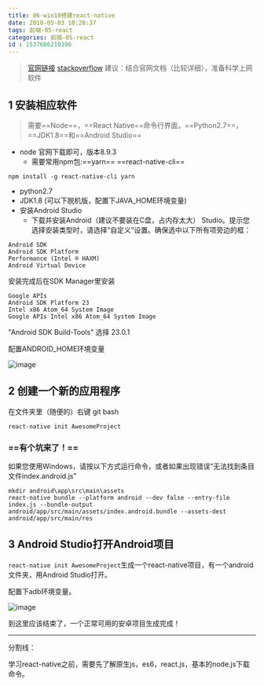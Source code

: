 ```yaml
---
title: 06-win10搭建react-native
date: 2018-05-03 10:28:37
tags: 前端-05-react
categories: 前端-05-react
id : 1537686210196
---
```

> [官网链接](http://facebook.github.io/react-native/docs/getting-started.html) [stackoverflow](https://stackoverflow.com/questions/44446523/unable-to-load-script-from-assets-index-android-bundle-on-windows)
建议：结合官网文档（比较详细），准备科学上网软件


## 1 安装相应软件

> 需要==Node==，==React Native==命令行界面，==Python2.7==，==JDK1.8==和==Android Studio==

- node 官网下载即可，版本8.9.3
    -  需要常用npm包:==yarn== ==react-native-cli== 
    
```
npm install -g react-native-cli yarn
```

- python2.7
- JDK1.8 (可以下脱机版，配置下JAVA_HOME环境变量)
- 安装Android Studio
  - 下载并安装Android（建议不要装在C盘，占内存太大） Studio。提示您选择安装类型时，请选择“自定义”设置。确保选中以下所有项旁边的框：
```
Android SDK
Android SDK Platform
Performance (Intel ® HAXM)
Android Virtual Device
```
安装完成后在SDK Manager里安装
```
Google APIs
Android SDK Platform 23
Intel x86 Atom_64 System Image
Google APIs Intel x86 Atom_64 System Image
```
"Android SDK Build-Tools" 选择 23.0.1 

配置ANDROID_HOME环境变量

![image](http://facebook.github.io/react-native/docs/assets/GettingStartedAndroidEnvironmentVariableANDROID_HOME.png)

## 2 创建一个新的应用程序

在文件夹里（随便的）右键 git bash 

```
react-native init AwesomeProject
```
### ==有个坑来了！==

如果您使用Windows，请按以下方式运行命令，或者如果出现错误“无法找到条目文件index.android.js”

```
mkdir android\app\src\main\assets
react-native bundle --platform android --dev false --entry-file index.js --bundle-output android/app/src/main/assets/index.android.bundle --assets-dest android/app/src/main/res

```

## 3 Android Studio打开Android项目

`react-native init AwesomeProject`生成一个react-native项目，有一个android文件夹，用Android Studio打开。

配置下adb环境变量。

![image](http://note.youdao.com/yws/api/personal/file/3C0D6D7DA5E44C9AB3B0ABD918F292F4?method=download&shareKey=20cf355feead66d299c2ac18db25b17a)

到这里应该结束了，一个正常可用的安卓项目生成完成！


---
分割线：

学习react-native之前，需要先了解原生js，es6，react.js，基本的node.js下载命令。





